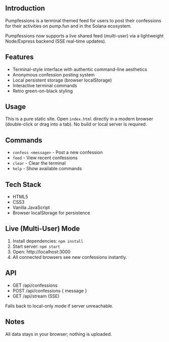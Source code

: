 ## Introduction

Pumpfessions is a terminal themed feed for users to post their confessions for their activities on pump.fun and in the Solana ecosystem.

Pumpfessions now supports a live shared feed (multi-user) via a lightweight Node/Express backend (SSE real-time updates).

## Features

- Terminal-style interface with authentic command-line aesthetics
- Anonymous confession posting system
- Local persistent storage (browser localStorage)
- Interactive terminal commands
- Retro green-on-black styling

## Usage

This is a pure static site. Open `index.html` directly in a modern browser (double-click or drag into a tab). No build or local server is required.

## Commands

- `confess <message>` - Post a new confession
- `feed` - View recent confessions
- `clear` - Clear the terminal
- `help` - Show available commands

## Tech Stack

- HTML5
- CSS3
- Vanilla JavaScript
- Browser localStorage for persistence

## Live (Multi-User) Mode

1. Install dependencies: `npm install`
2. Start server: `npm start`
3. Open: http://localhost:3000
4. All connected browsers see new confessions instantly.

## API

- GET /api/confessions
- POST /api/confessions { message }
- GET /api/stream (SSE)

Falls back to local-only mode if server unreachable.

## Notes

All data stays in your browser; nothing is uploaded.